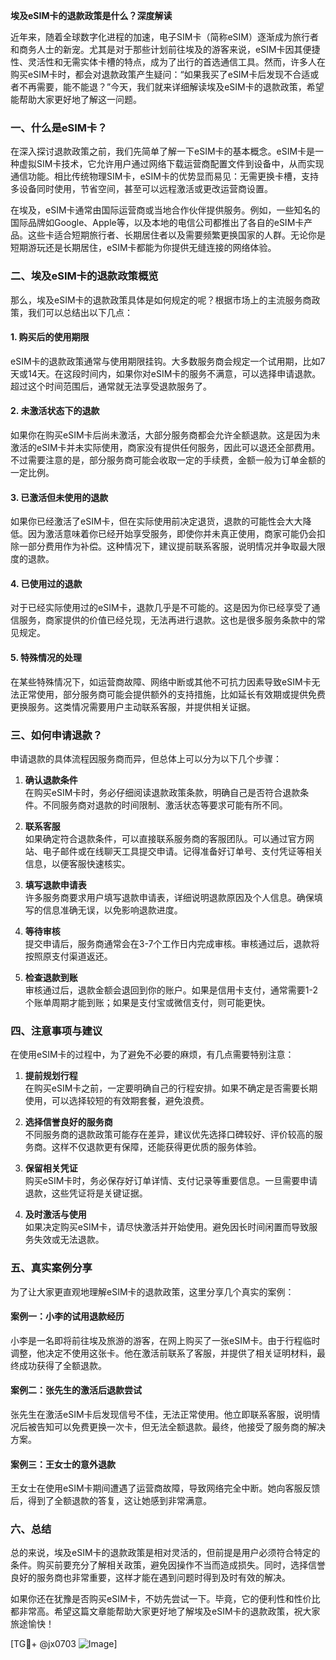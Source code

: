**埃及eSIM卡的退款政策是什么？深度解读**

近年来，随着全球数字化进程的加速，电子SIM卡（简称eSIM）逐渐成为旅行者和商务人士的新宠。尤其是对于那些计划前往埃及的游客来说，eSIM卡因其便捷性、灵活性和无需实体卡槽的特点，成为了出行的首选通信工具。然而，许多人在购买eSIM卡时，都会对退款政策产生疑问：“如果我买了eSIM卡后发现不合适或者不再需要，能不能退？”今天，我们就来详细解读埃及eSIM卡的退款政策，希望能帮助大家更好地了解这一问题。

### 一、什么是eSIM卡？

在深入探讨退款政策之前，我们先简单了解一下eSIM卡的基本概念。eSIM卡是一种虚拟SIM卡技术，它允许用户通过网络下载运营商配置文件到设备中，从而实现通信功能。相比传统物理SIM卡，eSIM卡的优势显而易见：无需更换卡槽，支持多设备同时使用，节省空间，甚至可以远程激活或更改运营商设置。

在埃及，eSIM卡通常由国际运营商或当地合作伙伴提供服务。例如，一些知名的国际品牌如Google、Apple等，以及本地的电信公司都推出了各自的eSIM卡产品。这些卡适合短期旅行者、长期居住者以及需要频繁更换国家的人群。无论你是短期游玩还是长期居住，eSIM卡都能为你提供无缝连接的网络体验。

### 二、埃及eSIM卡的退款政策概览

那么，埃及eSIM卡的退款政策具体是如何规定的呢？根据市场上的主流服务商政策，我们可以总结出以下几点：

#### 1. **购买后的使用期限**
   eSIM卡的退款政策通常与使用期限挂钩。大多数服务商会规定一个试用期，比如7天或14天。在这段时间内，如果你对eSIM卡的服务不满意，可以选择申请退款。超过这个时间范围后，通常就无法享受退款服务了。

#### 2. **未激活状态下的退款**
   如果你在购买eSIM卡后尚未激活，大部分服务商都会允许全额退款。这是因为未激活的eSIM卡并未实际使用，商家没有提供任何服务，因此可以退还全部费用。不过需要注意的是，部分服务商可能会收取一定的手续费，金额一般为订单金额的一定比例。

#### 3. **已激活但未使用的退款**
   如果你已经激活了eSIM卡，但在实际使用前决定退货，退款的可能性会大大降低。因为激活意味着你已经开始享受服务，即使你并未真正使用，商家可能仍会扣除一部分费用作为补偿。这种情况下，建议提前联系客服，说明情况并争取最大限度的退款。

#### 4. **已使用过的退款**
   对于已经实际使用过的eSIM卡，退款几乎是不可能的。这是因为你已经享受了通信服务，商家提供的价值已经兑现，无法再进行退款。这也是很多服务条款中的常见规定。

#### 5. **特殊情况的处理**
   在某些特殊情况下，如运营商故障、网络中断或其他不可抗力因素导致eSIM卡无法正常使用，部分服务商可能会提供额外的支持措施，比如延长有效期或提供免费更换服务。这类情况需要用户主动联系客服，并提供相关证据。

### 三、如何申请退款？

申请退款的具体流程因服务商而异，但总体上可以分为以下几个步骤：

1. **确认退款条件**  
   在购买eSIM卡时，务必仔细阅读退款政策条款，明确自己是否符合退款条件。不同服务商对退款的时间限制、激活状态等要求可能有所不同。

2. **联系客服**  
   如果确定符合退款条件，可以直接联系服务商的客服团队。可以通过官方网站、电子邮件或在线聊天工具提交申请。记得准备好订单号、支付凭证等相关信息，以便客服快速核实。

3. **填写退款申请表**  
   许多服务商要求用户填写退款申请表，详细说明退款原因及个人信息。确保填写的信息准确无误，以免影响退款进度。

4. **等待审核**  
   提交申请后，服务商通常会在3-7个工作日内完成审核。审核通过后，退款将按照原支付渠道返还。

5. **检查退款到账**  
   审核通过后，退款金额会退回到你的账户。如果是信用卡支付，通常需要1-2个账单周期才能到账；如果是支付宝或微信支付，则可能更快。

### 四、注意事项与建议

在使用eSIM卡的过程中，为了避免不必要的麻烦，有几点需要特别注意：

1. **提前规划行程**  
   在购买eSIM卡之前，一定要明确自己的行程安排。如果不确定是否需要长期使用，可以选择较短的有效期套餐，避免浪费。

2. **选择信誉良好的服务商**  
   不同服务商的退款政策可能存在差异，建议优先选择口碑较好、评价较高的服务商。这样不仅退款更有保障，还能获得更优质的服务体验。

3. **保留相关凭证**  
   购买eSIM卡时，务必保存好订单详情、支付记录等重要信息。一旦需要申请退款，这些凭证将是关键证据。

4. **及时激活与使用**  
   如果决定购买eSIM卡，请尽快激活并开始使用。避免因长时间闲置而导致服务失效或无法退款。

### 五、真实案例分享

为了让大家更直观地理解eSIM卡的退款政策，这里分享几个真实的案例：

#### 案例一：小李的试用退款经历  
小李是一名即将前往埃及旅游的游客，在网上购买了一张eSIM卡。由于行程临时调整，他决定不使用这张卡。他在激活前联系了客服，并提供了相关证明材料，最终成功获得了全额退款。

#### 案例二：张先生的激活后退款尝试  
张先生在激活eSIM卡后发现信号不佳，无法正常使用。他立即联系客服，说明情况后被告知可以免费更换一次卡，但无法全额退款。最终，他接受了服务商的解决方案。

#### 案例三：王女士的意外退款  
王女士在使用eSIM卡期间遭遇了运营商故障，导致网络完全中断。她向客服反馈后，得到了全额退款的答复，这让她感到非常满意。

### 六、总结

总的来说，埃及eSIM卡的退款政策是相对灵活的，但前提是用户必须符合特定的条件。购买前要充分了解相关政策，避免因操作不当而造成损失。同时，选择信誉良好的服务商也非常重要，这样才能在遇到问题时得到及时有效的解决。

如果你还在犹豫是否购买eSIM卡，不妨先尝试一下。毕竟，它的便利性和性价比都非常高。希望这篇文章能帮助大家更好地了解埃及eSIM卡的退款政策，祝大家旅途愉快！

[TG💪+ @jx0703 ![Image](https://github.com/user-attachments/assets/dbca1d08-cadb-493c-b0ec-ad6f7a83f270)]
